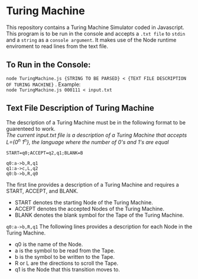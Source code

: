 # Turing Machine
This repository contains a Turing Machine Simulator coded in Javascript. This program is to be run in the console and accepts a `.txt file` to `stdin` and a `string` as a `console argument`. It makes use of the Node runtime enviroment to read lines from the text file. 

## To Run in the Console:  
``` node TuringMachine.js {STRING TO BE PARSED} < {TEXT FILE DESCRIPTION OF TURING MACHINE} ``` . 
Example:  
``` node TuringMachine.js 000111 < input.txt ```

## Text File Description of Turing Machine
The description of a Turing Machine must be in the following format to be guarenteed to work.  
*The current input.txt file is a description of a Turing Machine that accepts L={0<sup>n</sup> 1<sup>n</sup>}, the language where the number of 0's and 1's are equal*
```
START=q0;ACCEPT=q2,q1;BLANK=B

q0:a->b,R,q1
q1:a->c,L,q2
q0:b->b,R,q0
```
The first line provides a description of a Turing Machine and requires a START, ACCEPT, and BLANK.   
- START denotes the starting Node of the Turing Machine.   
-  ACCEPT denotes the accepted Nodes of the Turing Machine.   
- BLANK denotes the blank symbol for the Tape of the Turing Machine.  

``` q0:a->b,R,q1 ```
The following lines provides a description for each Node in the Turing Machine.   
- q0 is the name of the Node.   
- a is the symbol to be read from the Tape.   
- b is the symbol to be written to the Tape.  
- R or L are the directions to scroll the Tape.  
- q1 is the Node that this transition moves to.   
